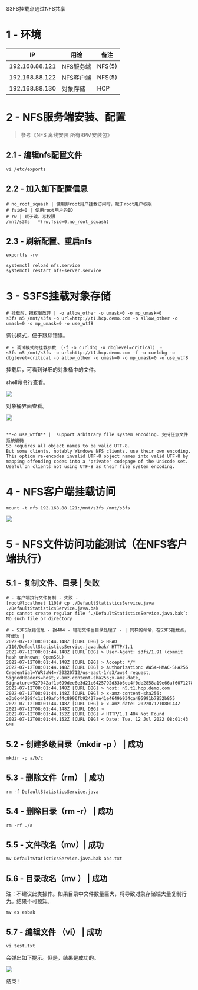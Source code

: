 S3FS挂载点通过NFS共享

 

# 1 - 环境

| IP | 用途 | 备注 | 
| -- | -- | -- |
| 192.168.88.121 | NFS服务端 | NFS(5) | 
| 192.168.88.122 | NFS客户端 | NFS(5) | 
| 192.168.88.130 | 对象存储 | HCP | 


# 2 - NFS服务端安装、配置

> 参考《NFS 离线安装 所有RPM安装包》
> 


## 2.1 - 编辑nfs配置文件

```
vi /etc/exports

```

## 2.2 - 加入如下配置信息

```
# no_root_squash | 使用非root用户挂载访问时，赋于root用户权限
# fsid=0 | 使用root用户的ID
# rw | 赋于读、写权限
/mnt/s3fs	*(rw,fsid=0,no_root_squash)

```

## 2.3 - 刷新配置、重启nfs

```
exportfs -rv

systemctl reload nfs.service
systemctl restart nfs-server.service 
```

# 3 - S3FS挂载对象存储

```
# 挂载时，把权限放开 | -o allow_other -o umask=0 -o mp_umask=0
s3fs n5 /mnt/s3fs -o url=http://t1.hcp.demo.com -o allow_other -o umask=0 -o mp_umask=0 -o use_wtf8

```

调试模式，便于跟踪错误。

```
# - 调试模式的挂载参数 （-f -o curldbg -o dbglevel=critical） - 
s3fs n5 /mnt/s3fs -o url=http://t1.hcp.demo.com -f -o curldbg -o dbglevel=critical -o allow_other -o umask=0 -o mp_umask=0 -o use_wtf8

```

挂载后，可看到详细的对象桶中的文件。

shell命令行查看。

![](https://gitee.com/hxc8/images6/raw/master/img/202407190002939.jpg)

对象桶界面查看。

![](https://gitee.com/hxc8/images6/raw/master/img/202407190002970.jpg)

```

**-o use_wtf8** |  support arbitrary file system encoding. 支持任意文件系统编码
S3 requires all object names to be valid UTF-8. 
But some clients, notably Windows NFS clients, use their own encoding. 
This option re-encodes invalid UTF-8 object names into valid UTF-8 by mapping offending codes into a 'private' codepage of the Unicode set. 
Useful on clients not using UTF-8 as their file system encoding.
```

# 4 - NFS客户端挂载访问

```
mount -t nfs 192.168.88.121:/mnt/s3fs /mnt/s3fs

```

![](https://gitee.com/hxc8/images6/raw/master/img/202407190002282.jpg)

# 5 - NFS文件访问功能测试（在NFS客户端执行）

## 5.1 - 复制文件、目录 | 失败

```
# - 客户端执行文件复制 - 失败 - 
[root@localhost 110]# cp ./DefaultStatisticsService.java ./DefaultStatisticsService.java.bak
cp: cannot create regular file ‘./DefaultStatisticsService.java.bak’: No such file or directory

# - S3FS报错信息 - 报404 - 错把文件当目录处理了 - | 同样的命令，在S3FS挂载点，可成功 | 
2022-07-12T08:01:44.148Z [CURL DBG] > HEAD /110/DefaultStatisticsService.java.bak/ HTTP/1.1
2022-07-12T08:01:44.148Z [CURL DBG] > User-Agent: s3fs/1.91 (commit hash unknown; OpenSSL)
2022-07-12T08:01:44.148Z [CURL DBG] > Accept: */*
2022-07-12T08:01:44.148Z [CURL DBG] > Authorization: AWS4-HMAC-SHA256 Credential=YWRtaW4=/20220712/us-east-1/s3/aws4_request, SignedHeaders=host;x-amz-content-sha256;x-amz-date, Signature=927042af1b699dee8e3d21c6425792d33b6ec4f0de2858a19e66af6071278a5b
2022-07-12T08:01:44.148Z [CURL DBG] > host: n5.t1.hcp.demo.com
2022-07-12T08:01:44.148Z [CURL DBG] > x-amz-content-sha256: e3b0c44298fc1c149afbf4c8996fb92427ae41e4649b934ca495991b7852b855
2022-07-12T08:01:44.148Z [CURL DBG] > x-amz-date: 20220712T080144Z
2022-07-12T08:01:44.148Z [CURL DBG] > 
2022-07-12T08:01:44.152Z [CURL DBG] < HTTP/1.1 404 Not Found
2022-07-12T08:01:44.152Z [CURL DBG] < Date: Tue, 12 Jul 2022 08:01:43 GMT
```

## 5.2 - 创建多级目录（mkdir -p ） | 成功

```
mkdir -p a/b/c
```

## 5.3 - 删除文件（rm） | 成功

```
rm -f DefaultStatisticsService.java
```

## 5.4 - 删除目录（rm -r） | 成功

```
rm -rf ./a
```

## 5.5 - 文件改名（mv）| 成功

```
mv DefaultStatisticsService.java.bak abc.txt
```

## 5.6 - 目录改名（mv **）** | 成功

注：不建议此类操作。如果目录中文件数量巨大，将导致对象存储端大量复制行为。结果不可预知。

```
mv es esbak
```

## 5.7 - 编辑文件 （vi） | 成功

```
vi test.txt
```

会弹出如下提示。但是，结果是成功的。

![](https://gitee.com/hxc8/images6/raw/master/img/202407190002266.jpg)

结束！